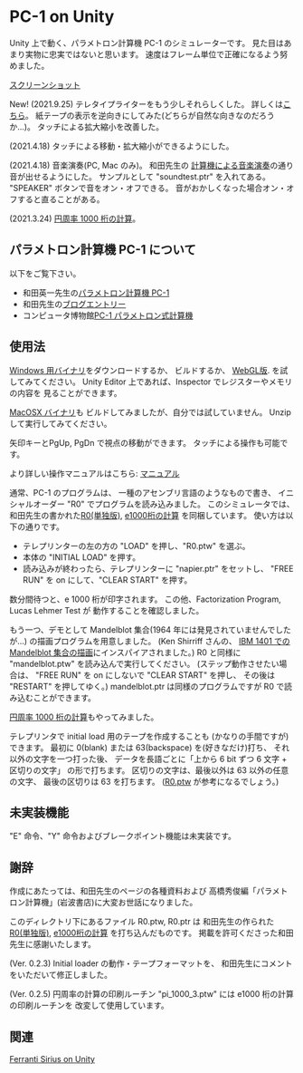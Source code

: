 # PC-1 on Unity

Unity 上で動く、パラメトロン計算機 PC-1 のシミュレーターです。
見た目はあまり実物に忠実ではないと思います。
速度はフレーム単位で正確になるよう努めました。

[スクリーンショット](https://automaticcomputer.github.io/PC1onUnity/PC1onUnity_0_2_8.jpg)

New! (2021.9.25)
テレタイプライターをもう少しそれらしくした。
詳しくは[こちら](https://automaticcomputer.github.io/PC1onUnity//teletypewriter.html)。
紙テープの表示を逆向きにしてみた(どちらが自然な向きなのだろうか…)。
タッチによる拡大縮小を改善した。

(2021.4.18)
タッチによる移動・拡大縮小ができるようにした。

(2021.4.18)
音楽演奏(PC, Mac のみ)。
和田先生の [計算機による音楽演奏](http://parametron.blogspot.com/search/label/%E8%A8%88%E7%AE%97%E6%A9%9F%E3%81%AB%E3%82%88%E3%82%8B%E9%9F%B3%E6%A5%BD%E6%BC%94%E5%A5%8F)の通り音が出せるようにした。
サンプルとして "soundtest.ptr" を入れてある。
"SPEAKER" ボタンで音をオン・オフできる。
音がおかしくなった場合オン・オフすると直ることがある。

(2021.3.24) 
[円周率 1000 桁の計算](https://automaticcomputer.github.io/PC1onUnity/pi.html)。

## パラメトロン計算機 PC-1 について

以下をご覧下さい。

- 和田英一先生の[パラメトロン計算機 PC-1](https://www.iijlab.net/~ew/pc1/)
- 和田先生の[ブログエントリー](http://parametron.blogspot.com/search/label/PC-1%E3%82%B7%E3%83%9F%E3%83%A5%E3%83%AC%E3%83%BC%E3%82%BF)
- コンピュータ博物館[PC-1 パラメトロン式計算機](http://museum.ipsj.or.jp/computer/dawn/0016.html)

## 使用法

[Windows 用バイナリ](PC1onUnity_Windows.zip)をダウンロードするか、
ビルドするか、
[WebGL版](https://automaticcomputer.github.io/PC1onUnity/webgl.html). 
を試してみてください。
Unity Editor 上であれば、Inspector でレジスターやメモリの内容を
見ることができます。

[MacOSX バイナリ](PC1onUnity_MacOSX.app.zip)も
ビルドしてみましたが、自分では試していません。
Unzip して実行してみてください。

矢印キーとPgUp, PgDn で視点の移動ができます。
タッチによる操作も可能です。

より詳しい操作マニュアルはこちら: [マニュアル](https://automaticcomputer.github.io/PC1onUnity/manual.html)

通常、PC-1 のプログラムは、
一種のアセンブリ言語のようなもので書き、
イニシャルオーダー "R0" でプログラムを読み込みました。
このシミュレータでは、
和田先生の書かれた[R0(単独版)](https://www.iijlab.net/~ew/pc1/R0.html), 
[e1000桁の計算](https://www.iijlab.net/~ew/pc1/e1000.html)
を同梱しています。
使い方は以下の通りです。

- テレプリンターの左の方の "LOAD" を押し、"R0.ptw" を選ぶ。
- 本体の "INITIAL LOAD" を押す。
- 読み込みが終わったら、テレプリンターに "napier.ptr" をセットし、
"FREE RUN" を on にして、"CLEAR START" を押す。

数分間待つと、e 1000 桁が印字されます。
この他、Factorization Program, Lucas Lehmer Test が
動作することを確認しました。

もう一つ、デモとして Mandelblot 集合(1964 年には発見されていませんでしたが…)
の描画プログラムを用意しました。
(Ken Shirriff さんの、
[IBM 1401 での Mandelblot 集合の描画](http://www.righto.com/2015/03/12-minute-mandelbrot-fractals-on-50.html)にインスパイアされました。)
R0 と同様に "mandelblot.ptw" を読み込んで実行してください。
(ステップ動作させたい場合は、
"FREE RUN" を on にしないで "CLEAR START" を押し、
その後は "RESTART" を押してゆく。)
mandelblot.ptr は同様のプログラムですが R0 で読み込むことができます。

[円周率 1000 桁の計算](https://automaticcomputer.github.io/PC1onUnity/pi.html)もやってみました。

テレプリンタで initial load 用のテープを作成することも
(かなりの手間ですが)できます。
最初に 0(blank) または 63(backspace) を(好きなだけ)打ち、
それ以外の文字を一つ打った後、
データを長語ごとに「上から 6 bit ずつ 6 文字 + 区切りの文字」
の形で打ちます。
区切りの文字は、最後以外は 63 以外の任意の文字、
最後の区切りは 63 を打ちます。
([R0.ptw](Assets/Tapes/R0.ptw.txt) が参考になるでしょう。)


## 未実装機能

"E" 命令、"Y" 命令およびブレークポイント機能は未実装です。


## 謝辞

作成にあたっては、和田先生のページの各種資料および
高橋秀俊編「パラメトロン計算機」(岩波書店)に大変お世話になりました。

このディレクトリ下にあるファイル R0.ptw, R0.ptr は
和田先生の作られた[R0(単独版)](https://www.iijlab.net/~ew/pc1/R0.html), 
[e1000桁の計算](https://www.iijlab.net/~ew/pc1/e1000.html)
を打ち込んだものです。
掲載を許可くださった和田先生に感謝いたします。

(Ver. 0.2.3) 
Initial loader の動作・テープフォーマットを、
和田先生にコメントをいただいて修正しました。

(Ver. 0.2.5)
円周率の計算の印刷ルーチン "pi_1000_3.ptw" には e1000 桁の計算の印刷ルーチンを
改変して使用しています。


## 関連

[Ferranti Sirius on Unity](https://github.com/AutomaticComputer/SiriusOnUnity)
